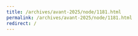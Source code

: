 ```yaml
---
title: /archives/avant-2025/node/1181.html
permalink: /archives/avant-2025/node/1181.html
redirect: /
---
```

